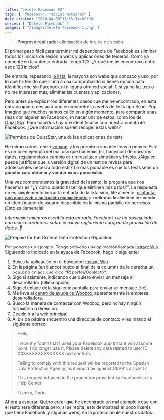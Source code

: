 ```yaml
---
title: "Delete Facebook #2"
tags: [ "facebook", "social networks" ]
date_created: "2018-04-08T11:53:34+02:00"
series: [ "Delete Facebook" ]
images: [ "/images/delete-facebook-1.png" ]
---
```

> **Progreso realizado:** eliminación de inicios de sesión.

El primer paso fácil para terminar mi dependencia de Facebook es eliminar todos los inicios de sesión a webs y aplicaciones de terceros. Como ya comenté en la anterior entrada, tengo 123. ¿Y qué me he encontrado entre esos 123 inicios?

De entrada, repasando [la lista](https://www.facebook.com/settings?tab=applications), la mayoría son webs que conozco y uso, por lo que he tenido que ir una a una comprobando si tienen opción para identificarme sin Facebook ni ninguna otra red social. O si ya no las uso o no me interesan más, eliminar las cuentas y aplicaciones.

Pero antes de explicar los diferentes casos que me he encontrado, en esta entrada quiero destacar uno en concreto: las webs de tests tipo Súper Pop. Imagino que muchos hemos caído en algún momento, para compartir unas risas con alguien en Facebook, en hacer uno de estos, como los de [QuizzStar](http://es.quizzstar.com/). Para hacerlos hay que identificarse con nuestra cuenta de Facebook. ¿Qué información suelen recoger estas webs?

![Permisos de QuizzStar, una de las aplicaciones de tests](/images/quizzstar_permissions.png)

He mirado otras, como [vonvon](https://es.vonvon.me/), y los permisos son idénticos o peores. Este es un buen ejemplo del mal uso que hacemos (sí, hacemos) de nuestros datos, regalándolos a cambio de un resultado simpático y frívolo. ¿Alguien puede justificar que la versión digital de un test de revista para adolescentes necesita todo esto? Lo más probable es que los tests sean un gancho para obtener y vender datos personales.

Una vez comprendemos la gravedad del asunto, la pregunta que nos hacemos es "¿Y cómo puedo hacer que eliminen mis datos?". La respuesta no es simplemente borrar la entrada de la lista sino, literalmente, [contactar con cada web y aplicación manualmente](https://www.facebook.com/help/149151751822041) y pedir que la eliminen indicando un identificador de usuario disponible en la misma pantalla de permisos. ¡Esto es demencial!

*Intermedio: mientras escribía esta entrada, Facebook me ha obsequiado con este recordatorio sobre el nuevo reglamento europeo de protección de datos. :facepalm:*

![Prepare for the General Data Protection Regulation](/images/facebook_gdpr.png)

Por poneros un ejemplo. Tengo activada una aplicación llamada [Instant Win](https://apps.facebook.com/instantlywin/?ref=br_rs). Siguiendo lo indicado en la ayuda de Facebook, hago lo siguiente:

1. Busco la aplicación en el buscador: [Instant Win](http://apps.facebook.com/instantlywin/?ref=br_rs).
2. En la página (en blanco) busco al final de la columna de la derecha un pequeño enlace que dice "Reportar/Contacto".
3. Sigo el asistente, indicando que quiero enviar un mensaje al desarrollador (última opción).
4. Sigo el enlace de la siguiente pantalla para enviar un mensaje (sic).
5. Me lleva al [centro de ayuda de Woobox](http://help.woobox.com/), aparentemente la empresa desarrolladora.
6. Busco la manera de contactar con Woobox, pero no hay ningún formulario o dirección.
7. Decido ir a la web principal.
8. Al pie de página encuentro una dirección de contacto y les mando el siguiente correo:

> Hello,
>
> I recently found that I used your Facebook app Instant win at some point. I no longer use it. Please delete any data related to user ID XXXXXXXXXXXXXXXX and confirm.
>
> Failing to comply with this request will be reported to the Spanish Data Protection Agency, as it would be against GDPR's article 17.
>
> This request is based in the procedure provided by Facebook in its Help Center.
>
> Thanks,
> Dario

Ahora a esperar. Quiero creer que he encontrado un mal ejemplo y que con el resto será diferente pero, si se repite, esto demostrará el poco interés que tiene Facebook (y algunas webs) en la protección de nuestros datos.
